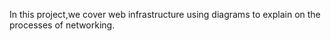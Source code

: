 In this project,we cover web infrastructure using diagrams to explain on the processes of networking.
